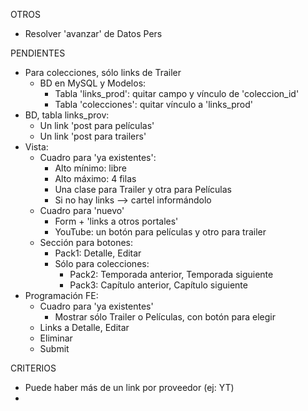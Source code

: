 OTROS
- Resolver 'avanzar' de Datos Pers

PENDIENTES
- Para colecciones, sólo links de Trailer
	- BD en MySQL y Modelos:
		- Tabla 'links_prod': quitar campo y vínculo de 'coleccion_id'
		- Tabla 'colecciones': quitar vínculo a 'links_prod'
- BD, tabla links_prov:
	- Un link 'post para películas'
	- Un link 'post para trailers'
- Vista:
	- Cuadro para 'ya existentes': 
		- Alto mínimo: libre
		- Alto máximo: 4 filas
		- Una clase para Trailer y otra para Películas
		- Si no hay links --> cartel informándolo
	- Cuadro para 'nuevo'
		- Form + 'links a otros portales'
		- YouTube: un botón para películas y otro para trailer
	- Sección para botones:
		- Pack1: Detalle, Editar
		- Sólo para colecciones:
			- Pack2: Temporada anterior, Temporada siguiente		
			- Pack3: Capítulo anterior, Capítulo siguiente
- Programación FE:
	- Cuadro para 'ya existentes'
		- Mostrar sólo Trailer o Películas, con botón para elegir
	- Links a Detalle, Editar
	- Eliminar
	- Submit

CRITERIOS
- Puede haber más de un link por proveedor (ej: YT)
- 